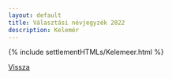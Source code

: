```yaml
---
layout: default
title: Választási névjegyzék 2022
description: Kelemér
---
```


{% include settlementHTMLs/Kelemeer.html %}

[Vissza](./)
